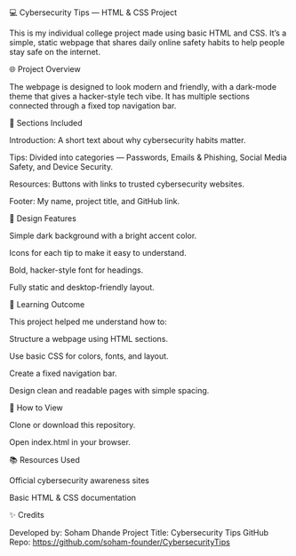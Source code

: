 💻 Cybersecurity Tips — HTML & CSS Project

This is my individual college project made using basic HTML and CSS.
It’s a simple, static webpage that shares daily online safety habits to help people stay safe on the internet.

🌐 Project Overview

The webpage is designed to look modern and friendly, with a dark-mode theme that gives a hacker-style tech vibe.
It has multiple sections connected through a fixed top navigation bar.

🔸 Sections Included

Introduction: A short text about why cybersecurity habits matter.

Tips: Divided into categories — Passwords, Emails & Phishing, Social Media Safety, and Device Security.

Resources: Buttons with links to trusted cybersecurity websites.

Footer: My name, project title, and GitHub link.

🎨 Design Features

Simple dark background with a bright accent color.

Icons for each tip to make it easy to understand.

Bold, hacker-style font for headings.

Fully static and desktop-friendly layout.

🧠 Learning Outcome

This project helped me understand how to:

Structure a webpage using HTML sections.

Use basic CSS for colors, fonts, and layout.

Create a fixed navigation bar.

Design clean and readable pages with simple spacing.

🚀 How to View

Clone or download this repository.

Open index.html in your browser.

📚 Resources Used

Official cybersecurity awareness sites

Basic HTML & CSS documentation

✨ Credits

Developed by: Soham Dhande
Project Title: Cybersecurity Tips
GitHub Repo: https://github.com/soham-founder/CybersecurityTips
